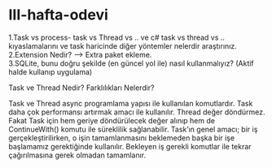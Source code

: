 # III-hafta-odevi


1.Task vs process- task vs Thread vs .. ve c# task vs thread vs .. kıyaslamalarını ve task haricinde diğer yöntemler nelerdir araştırınız.
2.Extension Nedir? --> Extra paket ekleme. <br/>
3.SQLite, bunu doğru şekilde (en güncel yol ile) nasıl kullanmalıyız? (Aktif halde kullanıp uygulama)


Task ve Thread Nedir? Farklılıkları Nelerdir? 

Task ve Thread async programlama yapısı ile kullanılan komutlardır. Task daha çok performansı artırmak amacı ile kullanılır. Thread değer döndürmez. Fakat Task için hem geriye döndürülecek değer alınıp hem de ContinueWith() komutu ile süreklilik sağlanabilir. Task’ın genel amacı; bir iş gerçekleştirilirken, o işin tamamlanmasını beklemeden başka bir işe başlamamız gerektiğinde kullanılır. Bekleyen iş gerekli komutlar ile tekrar çağırılmasına gerek olmadan tamamlanır.



